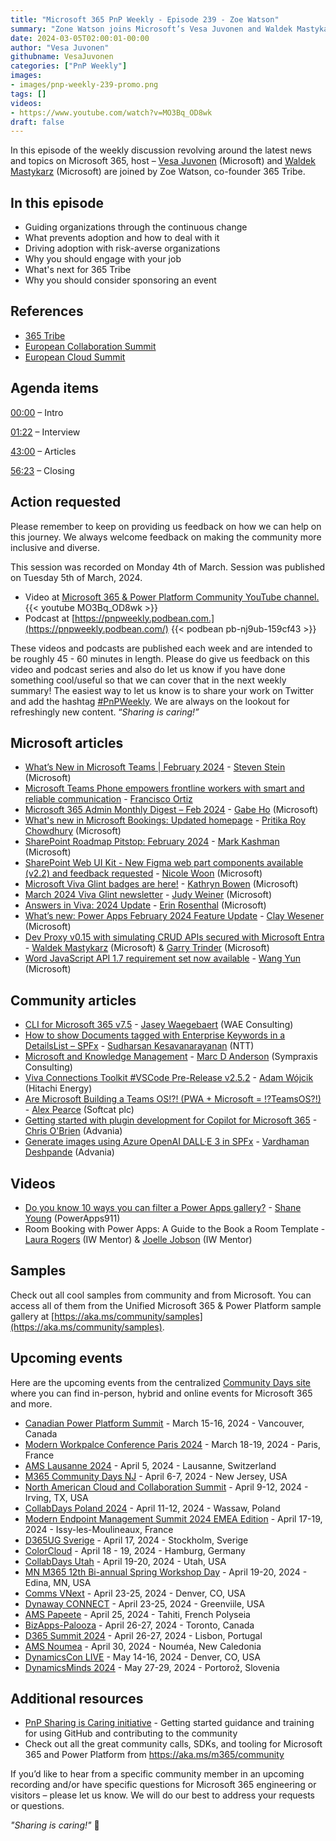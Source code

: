 ```yaml
---
title: "Microsoft 365 PnP Weekly - Episode 239 - Zoe Watson"
summary: "Zone Watson joins Microsoft’s Vesa Juvonen and Waldek Mastykarz in a discussion on his career path and community involvement."
date: 2024-03-05T02:00:01-00:00
author: "Vesa Juvonen"
githubname: VesaJuvonen
categories: ["PnP Weekly"]
images:
- images/pnp-weekly-239-promo.png
tags: []
videos:
- https://www.youtube.com/watch?v=MO3Bq_OD8wk
draft: false
---
```


In this episode of the weekly discussion revolving around the latest news and topics on Microsoft 365, host – [Vesa Juvonen](http://twitter.com/vesajuvonen) (Microsoft) and [Waldek Mastykarz](http://twitter.com/waldekm) (Microsoft) are joined by Zoe Watson, co-founder 365 Tribe.

## In this episode

- Guiding organizations through the continuous change
- What prevents adoption and how to deal with it
- Driving adoption with risk-averse organizations
- Why you should engage with your job
- What's next for 365 Tribe
- Why you should consider sponsoring an event

## References

- [365 Tribe](https://www.365tribe.co.uk/)
- [European Collaboration Summit](https://collabsummit.eu)
- [European Cloud Summit](https://cloudsummit.eu)

## Agenda items

[00:00](https://www.youtube.com/watch?v=MO3Bq_OD8wk&t=0s) – Intro

[01:22](https://www.youtube.com/watch?v=MO3Bq_OD8wk&t=110s) – Interview

[43:00](https://www.youtube.com/watch?v=MO3Bq_OD8wk&t=1992s) – Articles

[56:23](https://www.youtube.com/watch?v=MO3Bq_OD8wk&t=3014s) – Closing

## Action requested

Please remember to keep on providing us feedback on how we can help on this journey. We always welcome feedback on making the community more inclusive and diverse.

This session was recorded on Monday 4th of March. Session was published on Tuesday 5th of March, 2024.

*   Video at [Microsoft 365 & Power Platform Community YouTube channel.](https://aka.ms/m365pnp-videos)
    {{< youtube MO3Bq_OD8wk >}}
*   Podcast at [https://pnpweekly.podbean.com.](https://pnpweekly.podbean.com/)
    {{< podbean pb-nj9ub-159cf43 >}}

These videos and podcasts are published each week and are intended to be roughly 45 - 60 minutes in length.  Please do give us feedback on this video and podcast series and also do let us know if you have done something cool/useful so that we can cover that in the next weekly summary! The easiest way to let us know is to share your work on Twitter and add the hashtag [#PnPWeekly](https://twitter.com/search?q=%23pnpweekly). We are always on the lookout for refreshingly new content. “_Sharing is caring!”_ 


## Microsoft articles

* [What’s New in Microsoft Teams | February 2024](https://techcommunity.microsoft.com/t5/microsoft-teams-blog/what-s-new-in-microsoft-teams-february-2024/ba-p/4067761) - [Steven Stein](https://www.linkedin.com/in/steven-stein-219a8251/) (Microsoft)
* [Microsoft Teams Phone empowers frontline workers with smart and reliable communication](https://techcommunity.microsoft.com/t5/microsoft-teams-blog/microsoft-teams-phone-empowers-frontline-workers-with-smart-and/ba-p/4067637) - [Francisco Ortiz](https://www.linkedin.com/in/francisco-ortiz-/)
* [Microsoft 365 Admin Monthly Digest – Feb 2024](https://techcommunity.microsoft.com/t5/microsoft-365-blog/microsoft-365-admin-monthly-digest-feb-2024/ba-p/4067971) - [Gabe Ho](https://www.linkedin.com/in/gabrielhoky/) (Microsoft)
* [What's new in Microsoft Bookings: Updated homepage](https://techcommunity.microsoft.com/t5/microsoft-365-blog/what-s-new-in-microsoft-bookings-updated-homepage/ba-p/4069221) - [Pritika Roy Chowdhury](https://www.linkedin.com/in/pritika-roy-chowdhury-3956ba160/) (Microsoft)
* [SharePoint Roadmap Pitstop: February 2024](https://techcommunity.microsoft.com/t5/microsoft-sharepoint-blog/sharepoint-roadmap-pitstop-february-2024/ba-p/4066867) - [Mark Kashman](https://www.linkedin.com/in/mark-kashman/) (Microsoft)
* [SharePoint Web UI Kit - New Figma web part components available (v2.2) and feedback requested](https://techcommunity.microsoft.com/t5/microsoft-sharepoint-blog/sharepoint-web-ui-kit-new-figma-web-part-components-available-v2/ba-p/4031084) - [Nicole Woon](https://www.linkedin.com/in/niwoon/) (Microsoft)
* [Microsoft Viva Glint badges are here!](https://techcommunity.microsoft.com/t5/viva-glint-blog/microsoft-viva-glint-badges-are-here/ba-p/4072504) - [Kathryn Bowen](https://www.linkedin.com/in/kathryn-bowen/) (Microsoft)
* [March 2024 Viva Glint newsletter](https://techcommunity.microsoft.com/t5/viva-glint-blog/march-2024-viva-glint-newsletter/ba-p/4072981) - [Judy Weiner](https://www.linkedin.com/in/judy-weiner-b78b01191/) (Microsoft)
* [Answers in Viva: 2024 Update](https://techcommunity.microsoft.com/t5/viva-engage-blog/answers-in-viva-2024-update/ba-p/4066161) - [Erin Rosenthal](https://www.linkedin.com/in/erinrosenthal/) (Microsoft)
* [What’s new: Power Apps February 2024 Feature Update](https://powerapps.microsoft.com/en-us/blog/whats-new-power-apps-february-2024-feature-update/) - [Clay Wesener](https://www.linkedin.com/in/claywesener/) (Microsoft)
* [Dev Proxy v0.15 with simulating CRUD APIs secured with Microsoft Entra](https://devblogs.microsoft.com/microsoft365dev/dev-proxy-v0-15-with-simulating-crud-apis-secured-with-microsoft-entra/) - [Waldek Mastykarz](https://www.linkedin.com/in/waldekmastykarz/) (Microsoft) & [Garry Trinder](https://www.linkedin.com/in/garry-trinder/) (Microsoft)
* [Word JavaScript API 1.7 requirement set now available](https://devblogs.microsoft.com/microsoft365dev/word-javascript-api-1-7-requirement-set-now-available/) - [Wang Yun](https://www.linkedin.com/in/airwangyun/) (Microsoft)

## Community articles

* [CLI for Microsoft 365 v7.5](https://pnp.github.io/blog/cli-for-microsoft-365/cli-for-microsoft-365-v7-5/) - [Jasey Waegebaert](https://www.linkedin.com/in/jwaegebaert/) (WAE Consulting)
* [How to show Documents tagged with Enterprise Keywords in a DetailsList – SPFx](https://spknowledge.com/2024/03/02/how-to-show-documents-tagged-with-enterprise-keywords-in-a-detailslist-spfx/) - [Sudharsan Kesavanarayanan](https://www.linkedin.com/in/sudharsan-kesavanarayanan-75b2bbb/) (NTT)
* [Microsoft and Knowledge Management](https://sympmarc.com/2024/02/29/microsoft-and-knowledge-management/) - [Marc D Anderson](https://www.linkedin.com/in/marcanderson/) (Sympraxis Consulting)
* [Viva Connections Toolkit #VSCode Pre-Release v2.5.2](https://twitter.com/Adam25858782/status/1764085309619261785?s=20) - [Adam Wójcik](https://www.linkedin.com/in/adam-w%C3%B3jcik-9b7777a6/) (Hitachi Energy)
* [Are Microsoft Building a Teams OS!?! (PWA + Microsoft = !?TeamsOS?!)](http://www.alexpearce.tech/blogs/alexpearce/are-microsoft-building-a-teams-os-pwa-microsoft-teamsos/) - [Alex Pearce](https://www.linkedin.com/in/ajp15/) (Softcat plc)
* [Getting started with plugin development for Copilot for Microsoft 365](https://www.sharepointnutsandbolts.com/2024/02/Microsoft-365-Copilot-plugins.html) - [Chris O'Brien](https://www.linkedin.com/in/chrisobrienmvp/) (Advania)
* [Generate images using Azure OpenAI DALL·E 3 in SPFx](https://www.vrdmn.com/2024/02/generate-images-using-azure-openai.html) - [Vardhaman Deshpande](https://www.linkedin.com/in/vardhamand/) (Advania)

## Videos

* [Do you know 10 ways you can filter a Power Apps gallery?](https://www.youtube.com/watch?v=OlrUFzfLusY) - [Shane Young](https://www.linkedin.com/in/cincyshane/) (PowerApps911)
* Room Booking with Power Apps: A Guide to the Book a Room Template - [Laura Rogers](https://www.linkedin.com/in/sharepointguru/) (IW Mentor) & [Joelle Jobson](https://www.linkedin.com/in/joelle-jobson-8b002b30/) (IW Mentor)

## Samples

Check out all cool samples from community and from Microsoft. You can access all of them from the Unified Microsoft 365 & Power Platform sample gallery at [https://aka.ms/community/samples](https://aka.ms/community/samples). 

## Upcoming events

Here are the upcoming events from the centralized [Community Days site](https://communitydays.org/events?when=upcoming) where you can find in-person, hybrid and online events for Microsoft 365 and more.

* [Canadian Power Platform Summit](https://www.communitydays.org/event/2024-03-15/canadian-power-platform-summit) - March 15-16, 2024 - Vancouver, Canada
* [Modern Workpalce Conference Paris 2024](https://www.communitydays.org/event/2024-03-18/modern-workplace-conference-paris-2024) - March 18-19, 2024 - Paris, France
* [AMS Lausanne 2024](https://www.communitydays.org/event/2024-04-05/ams-lausanne-2024) - April 5, 2024 - Lausanne, Switzerland
* [M365 Community Days NJ](https://www.communitydays.org/event/2024-04-06/m365-community-days-nj) - April 6-7, 2024 - New Jersey, USA
* [North American Cloud and Collaboration Summit](https://www.communitydays.org/event/2024-04-09/north-american-cloud-and-collaboration-summit) - April 9-12, 2024 - Irving, TX, USA
* [CollabDays Poland 2024](https://www.communitydays.org/event/2024-04-11/collabdays-poland-2024) - April 11-12, 2024 - Wassaw, Poland
* [Modern Endpoint Management Summit 2024 EMEA Edition](https://www.communitydays.org/event/2024-04-17/modern-endpoint-management-summit-2024-emea-edition) - April 17-19, 2024 - Issy-les-Moulineaux, France
* [D365UG Sverige](https://www.communitydays.org/event/2024-04-17/d365ug-sverige) - April 17, 2024 - Stockholm, Sverige
* [ColorCloud](https://www.communitydays.org/event/2024-04-18/colorcloud) - April 18 - 19, 2024 - Hamburg, Germany
* [CollabDays Utah](https://www.communitydays.org/event/2024-04-19/collabdays-utah) - April 19-20, 2024 - Utah, USA
* [MN M365 12th Bi-annual Spring Workshop Day](https://www.communitydays.org/event/2024-04-19/mn-m365-12th-bi-annual-spring-workshop-day) - April 19-20, 2024 - Edina, MN, USA
* [Comms VNext](https://www.communitydays.org/event/2024-04-23/comms-vnext) - April 23-25, 2024 - Denver, CO, USA
* [Dynaway CONNECT](https://www.communitydays.org/event/2024-04-23/dynaway-connect) - April 23-25, 2024 - Greenviile, USA
* [AMS Papeete](https://www.communitydays.org/event/2024-04-25/ams-papeete) - April 25, 2024 - Tahiti, French Polyseia
* [BizApps-Palooza](https://www.communitydays.org/event/2024-04-26/bizapps-palooza-2024) - April 26-27, 2024 - Toronto, Canada
* [D365 Summit 2024](https://www.communitydays.org/event/2024-04-26/dynamics-365-summit-2024) - April 26-27, 2024 - Lisbon, Portugal
* [AMS Noumea](https://www.communitydays.org/event/2024-04-30/ams-noumea) - April 30, 2024 - Nouméa, New Caledonia
* [DynamicsCon LIVE](https://www.communitydays.org/event/2024-05-13/dynamicscon-live) - May 14-16, 2024 - Denver, CO, USA
* [DynamicsMinds 2024](https://www.communitydays.org/event/2024-05-27/dynamicsminds-2024) - May 27-29, 2024 - Portorož, Slovenia

## Additional resources

* [PnP Sharing is Caring initiative](https://aka.ms/sharing-is-caring) - Getting started guidance and training for using GitHub and contributing to the community
* Check out all the great community calls, SDKs, and tooling for Microsoft 365 and Power Platform from <https://aka.ms/m365/community>

If you’d like to hear from a specific community member in an upcoming recording and/or have specific questions for Microsoft 365 engineering or visitors – please let us know. We will do our best to address your requests or questions.

_"Sharing is caring!"_ 🧡